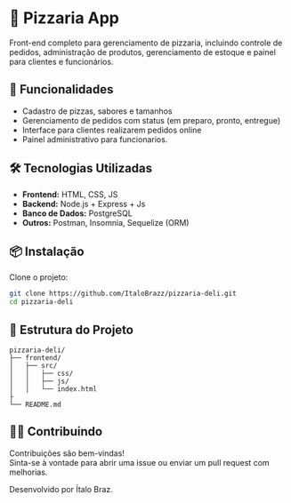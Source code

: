 # 🍕 Pizzaria App

Front-end completo para gerenciamento de pizzaria, incluindo controle de pedidos, administração de produtos, gerenciamento de estoque e painel para clientes e funcionários.

## 🚀 Funcionalidades

- Cadastro de pizzas, sabores e tamanhos  
- Gerenciamento de pedidos com status (em preparo, pronto, entregue)  
- Interface para clientes realizarem pedidos online  
- Painel administrativo para funcionarios.

## 🛠️ Tecnologias Utilizadas

- **Frontend:** HTML, CSS, JS
- **Backend:** Node.js + Express + Js
- **Banco de Dados:** PostgreSQL  
- **Outros:** Postman, Insomnia, Sequelize (ORM)

## 📦 Instalação

Clone o projeto:

```bash
git clone https://github.com/ItaloBrazz/pizzaria-deli.git
cd pizzaria-deli
```
## 📂 Estrutura do Projeto

```
pizzaria-deli/
├── frontend/
│   ├── src/
│   │   ├── css/
│   │   ├── js/
│   │   └── index.html
├
└── README.md
```

## 🧑‍🍳 Contribuindo

Contribuições são bem-vindas!  
Sinta-se à vontade para abrir uma issue ou enviar um pull request com melhorias.

Desenvolvido por Ítalo Braz.
